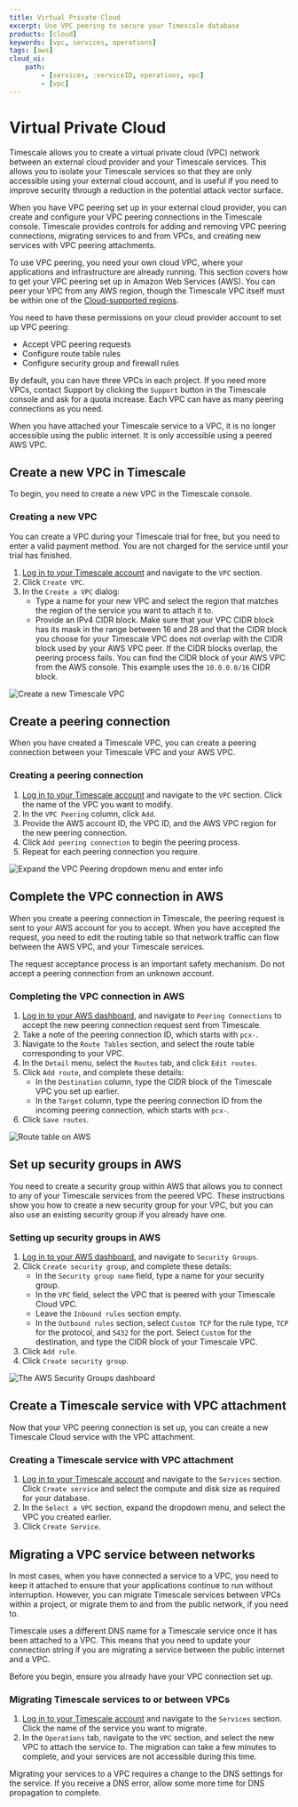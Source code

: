 ```yaml
---
title: Virtual Private Cloud
excerpt: Use VPC peering to secure your Timescale database
products: [cloud]
keywords: [vpc, services, operations]
tags: [aws]
cloud_ui:
    path:
        - [services, :serviceID, operations, vpc]
        - [vpc]
---
```


# Virtual Private Cloud

Timescale allows you to create a virtual private cloud (VPC) network
between an external cloud provider and your Timescale services. This
allows you to isolate your Timescale services so that they are only
accessible using your external cloud account, and is useful if you need to
improve security through a reduction in the potential attack vector surface.

When you have VPC peering set up in your external cloud provider, you can create
and configure your VPC peering connections in the Timescale console.
Timescale provides controls for adding and removing VPC peering
connections, migrating services to and from VPCs, and creating new services with
VPC peering attachments.

To use VPC peering, you need your own cloud VPC, where your
applications and infrastructure are already running. This section covers how to
get your VPC peering set up in Amazon Web Services (AWS). You can peer your VPC
from any AWS region, though the Timescale VPC itself must be within one of
the [Cloud-supported regions][tsc-regions].

You need to have these permissions on your cloud provider account to set up
VPC peering:

*   Accept VPC peering requests
*   Configure route table rules
*   Configure security group and firewall rules

By default, you can have three VPCs in each project. If you need more VPCs,
contact Support by clicking the `Support` button in the Timescale console and
ask for a quota increase. Each VPC can have as many peering connections as you
need.

<Highlight type="warning">
When you have attached your Timescale service to a VPC, it is no longer
accessible using the public internet. It is only accessible using a peered
AWS VPC.
</Highlight>

<Highlight type="cloud" header="Sign up for Timescale" button="Try for free">
</Highlight>

## Create a new VPC in Timescale

To begin, you need to create a new VPC in the Timescale console.

<Procedure>

### Creating a new VPC

<Highlight type="note">
You can create a VPC during your Timescale trial for free, but you need to
enter a valid payment method. You are not charged for the service until your
trial has finished.
</Highlight>

1.  [Log in to your Timescale account][cloud-login] and navigate to
    the `VPC` section.
1.  Click `Create VPC`.
1.  In the `Create a VPC` dialog:
    *   Type a name for your new VPC and select the region that matches the
        region of the service you want to attach it to.
    *   Provide an IPv4 CIDR block. Make sure that your VPC CIDR block has its
        mask in the range between 16 and 28 and that the CIDR block you choose
        for your Timescale VPC does not overlap with the CIDR block used
        by your AWS VPC peer. If the CIDR blocks overlap, the peering process
        fails. You can find the CIDR block of your AWS VPC from the AWS console.
        This example uses the `10.0.0.0/16` CIDR block.

<img class="main-content__illustration" src="https://s3.amazonaws.com/assets.timescale.com/docs/images/tsc-vpc-create.png" alt="Create a new Timescale VPC"/>

</Procedure>

## Create a peering connection

When you have created a Timescale VPC, you can create a peering connection
between your Timescale VPC and your AWS VPC.

<Procedure>

### Creating a peering connection

1.  [Log in to your Timescale account][cloud-login] and navigate to
    the `VPC` section. Click the name of the VPC you want to modify.
1.  In the `VPC Peering` column, click `Add`.
1.  Provide the AWS account ID, the VPC ID, and the AWS VPC region for the new
    peering connection.
1.  Click `Add peering connection` to begin the peering process.
1.  Repeat for each peering connection you require.

<img class="main-content__illustration" src="https://s3.amazonaws.com/assets.timescale.com/docs/images/tsc-vpc-addpeering.png" alt="Expand the VPC Peering dropdown menu and enter info"/>

</Procedure>

## Complete the VPC connection in AWS

When you create a peering connection in Timescale, the peering request is
sent to your AWS account for you to accept. When you have accepted the request,
you need to edit the routing table so that network traffic can flow between the
AWS VPC, and your Timescale services.

<Highlight type="warning">
The request acceptance process is an important safety mechanism. Do not accept a
peering connection from an unknown account.
</Highlight>

<Procedure>

### Completing the VPC connection in AWS

1.  [Log in to your AWS dashboard][aws-dashboard], and navigate
    to `Peering Connections` to accept the new peering connection request sent
    from Timescale.
1.  Take a note of the peering connection ID, which starts with `pcx-`.
1.  Navigate to the `Route Tables` section, and select the route table
    corresponding to your VPC.
1.  In the `Detail` menu, select the `Routes` tab, and click `Edit routes`.
1.  Click `Add route`, and complete these details:
    *   In the `Destination` column, type the CIDR block of the Timescale
        VPC you set up earlier.
    *   In the `Target` column, type the peering connection ID from the incoming
        peering connection, which starts with `pcx-`.
2.  Click `Save routes`.

<img class="main-content__illustration" src="https://s3.amazonaws.com/assets.timescale.com/docs/images/aws-vpc-routetable.png" alt="Route table on AWS"/>

</Procedure>

## Set up security groups in AWS

You need to create a security group within AWS that allows you to connect to any
of your Timescale services from the peered VPC. These instructions show
you how to create a new security group for your VPC, but you can also use an
existing security group if you already have one.

<Procedure>

### Setting up security groups in AWS

1.  [Log in to your AWS dashboard][aws-dashboard], and navigate
    to `Security Groups`.
1.  Click `Create security group`, and complete these details:
    *   In the `Security group name` field, type a name for your security group.
    *   In the `VPC` field, select the VPC that is peered with your Timescale
        Cloud VPC.
    *   Leave the `Inbound rules` section empty.
    *   In the `Outbound rules` section, select `Custom TCP` for the rule
        type, `TCP` for the protocol, and `5432` for the port. Select `Custom`
        for the destination, and type the CIDR block of your Timescale
        VPC.
1.  Click `Add rule`.
1.  Click `Create security group`.

<img class="main-content__illustration" src="https://s3.amazonaws.com/assets.timescale.com/docs/images/aws-vpc-securitygroup.png" alt="The AWS Security Groups dashboard"/>

</Procedure>

## Create a Timescale service with VPC attachment

Now that your VPC peering connection is set up, you can create a new Timescale
Cloud service with the VPC attachment.

<Procedure>

### Creating a Timescale service with VPC attachment

1.  [Log in to your Timescale account][cloud-login] and navigate to
    the `Services` section. Click `Create service` and select the compute and
    disk size as required for your database.
1.  In the `Select a VPC` section, expand the dropdown menu, and select the VPC
    you created earlier.
1.  Click `Create Service`.

</Procedure>

## Migrating a VPC service between networks

In most cases, when you have connected a service to a VPC, you need to keep it
attached to ensure that your applications continue to run without interruption.
However, you can migrate Timescale services between VPCs within a project,
or migrate them to and from the public network, if you need to.

<Highlight type="warning">
Timescale uses a different DNS name for a Timescale service once it has
been attached to a VPC. This means that you need to update your connection
string if you are migrating a service between the public internet and a VPC.
</Highlight>

Before you begin, ensure you already have your VPC connection set up.

<Procedure>

### Migrating Timescale services to or between VPCs

1.  [Log in to your Timescale account][cloud-login] and navigate to
    the `Services` section. Click the name of the service you want to migrate.
1.  In the `Operations` tab, navigate to the `VPC` section, and select the new
    VPC to attach the service to. The migration can take a few minutes to
    complete, and your services are not accessible during this time.

<Highlight type="important">
Migrating your services to a VPC requires a change to the DNS settings for the
service. If you receive a DNS error, allow some more time for DNS propagation to
complete.
</Highlight>

</Procedure>

[aws-dashboard]: https://console.aws.amazon.com/vpc/home#PeeringConnections:
[cloud-login]: https://console.cloud.timescale.com/
[timescale-support]: https://www.timescale.com/contact/
[tsc-regions]: /use-timescale/:currentVersion:/regions/
